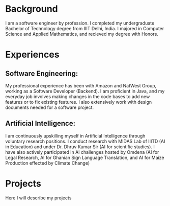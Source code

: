 # Background
I am a software engineer by profession. I completed my undergraduate Bachelor of Technology degree from IIIT Delhi, India. I majored in Computer Science and Applied Mathematics, and recieved my degree with Honors.

# Experiences
## Software Engineering:
My professional experience has been with Amazon and NatWest Group, working as a Software Developer (Backend). I am proficient in Java, and my everyday job involves making changes in the code bases to add new features or to fix existing features. I also extensively work with design documents needed for a software project.
## Artificial Intelligence:
I am continuously upskilling myself in Artificial Intelligence through voluntary research positions. I conduct research with MIDAS Lab of IIITD (AI in Education) and under Dr. Dhruv Kumar Sir (AI for scientific studies). I have also actively participated in AI challenges hosted by Omdena (AI for Legal Research, AI for Ghanian Sign Language Translation, and AI for Maize Production effected by Climate Change)

# Projects
Here I will describe my projects


